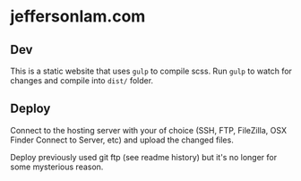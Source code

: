 # jeffersonlam.com

## Dev
This is a static website that uses `gulp` to compile scss.
Run `gulp` to watch for changes and compile into `dist/` folder.

## Deploy
Connect to the hosting server with your of choice (SSH, FTP, FileZilla, OSX Finder Connect to Server, etc) and upload the changed files.

Deploy previously used git ftp (see readme history) but it's no longer for some mysterious reason. 
